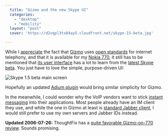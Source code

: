 ```yaml
---
  title: "Gizmo and the new Skype UI"
  categories: 
    - "desktop"
    - "mobility"
  layout: "post"
  cover: 'https://d2vqpl3tx84ay5.cloudfront.net/skype-15-beta.jpg'

---
```

While I [appreciate][1] the fact that [Gizmo][2] uses [open standards][3] for internet telephony, and that it is available for my [Nokia 770][4], it still has to be mentioned that [its user interface][5] has a lot to learn from the [latest Skype beta][6]. You just have to love the simple, purpose-driven UI:

![Skype 1.5 beta main screen](https://d2vqpl3tx84ay5.cloudfront.net/skype-15-beta.jpg)

Hopefully an updated [Adium plugin][7] would bring similar simplicity for Gizmo. 

In the meanwhile, I could wonder why the VoIP vendors want to stick [instant messaging][8] into their applications. Most people already have an IM client they use, and while the one in Gizmo at least is [standard Jabber client][9], I would still prefer to use my own servers and Jabber IDs instead.

__Updated 2006-07-26:__ ThoughtFix has a [quite favorable Gizmo-on-770 review][10]. Sounds promising.

[1]: http://bergie.iki.fi/blog/more-on-secure-instant-messaging/
[2]: http://www.gizmoproject.com/
[3]: http://en.wikipedia.org/wiki/Session_Initiation_Protocol
[4]: http://www.gizmoproject.com/learnmore-nokia770.html
[5]: http://www.gizmoproject.com/screen-shots.html
[6]: http://share.skype.com/sites/mac/2006/07/new_face_of_skype_for_mac.html
[7]: http://www.adiumxtras.com/index.php?a=xtras&xtra_id=2058
[8]: http://www.gizmoproject.com/instant-messaging.html
[9]: http://www.imfederation.com/
[10]: http://thoughtfix.blogspot.com/2006/07/gizmo-project-testing-and-review.html
